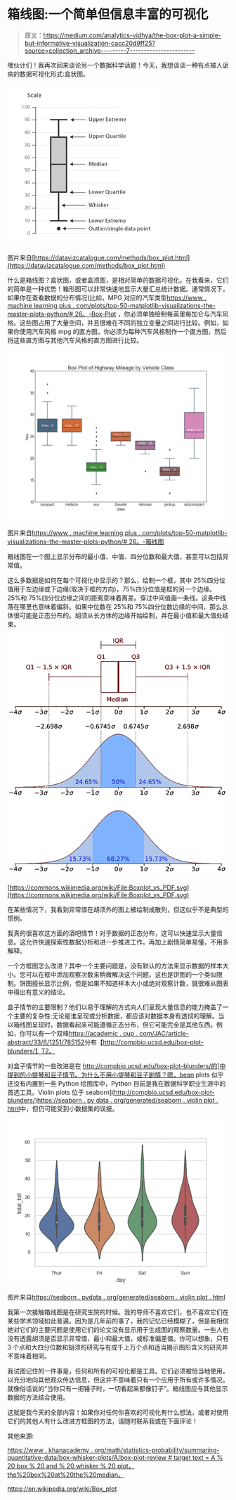 # 箱线图:一个简单但信息丰富的可视化

> 原文：<https://medium.com/analytics-vidhya/the-box-plot-a-simple-but-informative-visualization-cacc20d9ff25?source=collection_archive---------7----------------------->

嘿伙计们！我再次回来谈论另一个数据科学话题！今天，我想谈谈一种有点被人诟病的数据可视化形式:盒状图。

![](img/95409aaae68bf7e2a7ecabe72df84d09.png)

图片来自[https://datavizcatalogue.com/methods/box_plot.html](https://datavizcatalogue.com/methods/box_plot.html)

什么是箱线图？盒状图，或者盒须图，是相对简单的数据可视化。在我看来，它们的简单是一种优势！箱形图可以非常快速地显示大量汇总统计数据。通常情况下，如果你在查看数据的分布情况(比如，MPG 对应的汽车类型[https://www . machine learning plus . com/plots/top-50-matplotlib-visualizations-the-master-plots-python/# 26。-Box-Plot](https://www.machinelearningplus.com/plots/top-50-matplotlib-visualizations-the-master-plots-python/#26.-Box-Plot) ，你必须单独绘制每英里每加仑与汽车风格。这些图占用了大量空间，并且很难在不同的独立变量之间进行比较。例如，如果你使用汽车风格 mpg 的直方图，你必须为每种汽车风格制作一个直方图，然后将这些直方图与其他汽车风格的直方图进行比较。

![](img/9b8769ab15ffa1788df843070fe2e36f.png)

图片来自[https://www . machine learning plus . com/plots/top-50-matplotlib-visualizations-the-master-plots-python/# 26。-箱线图](https://www.machinelearningplus.com/plots/top-50-matplotlib-visualizations-the-master-plots-python/#26.-Box-Plot)

箱线图在一个图上显示分布的最小值、中值、四分位数和最大值，甚至可以包括异常值。

这么多数据是如何在每个可视化中显示的？那么，绘制一个框，其中 25%四分位值用于左边缘或下边缘(取决于框的方向)，75%四分位值是框的另一个边缘。25%和 75%四分位边缘之间的距离意味着离差。穿过中间值画一条线。这条中线落在哪里也意味着偏斜。如果中位数在 25%和 75%四分位数边缘的中间，那么总体很可能是正态分布的。胡须从长方体的边缘开始绘制，并在最小值和最大值处结束。

![](img/614799b30217284503b83e8f03baf6ae.png)

[https://commons.wikimedia.org/wiki/File:Boxplot_vs_PDF.svg](https://commons.wikimedia.org/wiki/File:Boxplot_vs_PDF.svg)

在某些情况下，我看到异常值在胡须外的图上被绘制成散列，但这似乎不是典型的惯例。

我真的很喜欢这方面的酒吧情节！对于数据的正态分布，这可以快速显示大量信息。这允许快速探索性数据分析和进一步推进工作。再加上剧情简单易懂，不用多解释。

一个方框图怎么改进？其中一个主要问题是，没有默认的方法来显示数据的样本大小。您可以在框中添加观察次数来稍微解决这个问题。这也是饼图的一个类似限制。饼图擅长显示比例，但是如果不知道样本大小或绝对观察计数，就很难从图表中得出有意义的结论。

盒子情节的主要限制？他们以易于理解的方式向人们呈现大量信息的能力掩盖了一个主要的复杂性:无论是谁呈现或分析数据，都应该对数据本身有透彻的理解。当以箱线图呈现时，数据看起来可能遵循正态分布，但它可能完全是其他东西。例如，你可以有一个双峰[https://academic . oup . com/JAC/article-abstract/33/6/1251/785152](https://academic.oup.com/jac/article-abstract/33/6/1251/785152)分布【http://compbio.ucsd.edu/box-plot-blunders/】T2。

对盒子情节的一些改进是在 http://compbio.ucsd.edu/box-plot-blunders/的[中提到的小提琴和豆子情节。为什么不用小提琴和豆子剧情？嗯，bean plots 似乎还没有内置到一些 Python 绘图库中，Python 目前是我在数据科学职业生涯中的首选工具。Violin plots 位于 seaborn](http://compbio.ucsd.edu/box-plot-blunders/)[https://seaborn . py data . org/generated/seaborn . violin plot . html](https://seaborn.pydata.org/generated/seaborn.violinplot.html)中，但仍可能受到小数据集的误报。

![](img/05390e8f6e925e30e3da95cd3924a469.png)

图片来自[https://seaborn . pydata . org/generated/seaborn . violin plot . html](https://seaborn.pydata.org/generated/seaborn.violinplot.html)

我第一次接触箱线图是在研究生院的时候。我的导师不喜欢它们，也不喜欢它们在某些学术领域如此普遍。因为是几年前的事了，我的记忆已经模糊了，但是我相信她对它们的主要问题是使用它们的论文没有显示用于生成图的观察数量。一些人也没有透露胡须是否显示异常值，最小和最大值，或标准偏差值。你可以想象，只有 3 个点和大四分位数和胡须的研究与有成千上万个点和适当揭示图形含义的研究并不意味着相同。

我试图记住的一件事是，任何和所有的可视化都是工具。它们必须被恰当地使用，以充分地向其他观众传达信息，但这并不意味着只有一个应用于所有或许多情况。就像俗话说的“当你只有一把锤子时，一切看起来都像钉子”。箱线图应与其他显示数据的方法结合使用。

这就是我今天的全部内容！如果你对任何你喜欢的可视化有什么想法，或者对使用它们的其他人有什么改进方框图的方法，请随时联系我或在下面评论！

其他来源:

[https://www . khanacademy . org/math/statistics-probability/summaring-quantitative-data/box-whisker-plots/A/box-plot-review # target text = A % 20 box % 20 and % 20 whisker % 20 plot，the%20box%20at%20the%20median。](https://www.khanacademy.org/math/statistics-probability/summarizing-quantitative-data/box-whisker-plots/a/box-plot-review#targetText=A%20box%20and%20whisker%20plot,the%20box%20at%20the%20median.)

https://en.wikipedia.org/wiki/Box_plot